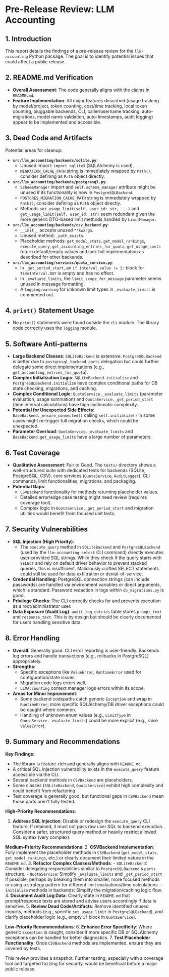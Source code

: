 # Pre-Release Review: LLM Accounting

## 1. Introduction
This report details the findings of a pre-release review for the `llm-accounting` Python package. The goal is to identify potential issues that could affect a public release.

## 2. README.md Verification
- **Overall Assessment**: The code generally aligns with the claims in `README.md`.
- **Feature Implementation**: All major features described (usage tracking by model/project, token counting, cost/time tracking, local token counting, pluggable backends, CLI, caller/username tracking, auto-migrations, model name validation, auto-timestamps, audit logging) appear to be implemented and accessible.

## 3. Dead Code and Artifacts
Potential areas for cleanup:
- **`src/llm_accounting/backends/sqlite.py`**:
    - Unused import: `import sqlite3` (SQLAlchemy is used).
    - `MIGRATION_CACHE_PATH` string is immediately wrapped by `Path()`; consider defining as `Path` object directly.
- **`src/llm_accounting/backends/postgresql.py`**:
    - `SchemaManager` import and `self.schema_manager` attribute might be unused if its functionality is now in `PostgreSQLBackend`.
    - `POSTGRES_MIGRATION_CACHE_PATH` string is immediately wrapped by `Path()`; consider defining as `Path` object directly.
    - Methods `set_usage_limit(self, user_id: str, ...)` and `get_usage_limit(self, user_id: str)` seem redundant given the more generic DTO-based limit methods handled by `LimitManager`.
- **`src/llm_accounting/backends/csv_backend.py`**:
    - `__init__` accepts unused `**kwargs`.
    - Unused method: `_path_exists`.
    - Placeholder methods: `get_model_stats`, `get_model_rankings`, `execute_query`, `get_accounting_entries_for_quota`, `get_usage_costs` return default/empty values and lack full implementation as described for other backends.
- **`src/llm_accounting/services/quota_service.py`**:
    - In `_get_period_start`, an `if interval_value != 1:` block for `TimeInterval.DAY` is empty and has no effect.
    - In `_evaluate_limits`, the `limit_scope_for_message` parameter seems unused in message formatting.
    - A `logging.warning` for unknown limit types in `_evaluate_limits` is commented out.

## 4. `print()` Statement Usage
- No `print()` statements were found outside the `cli` module. The library code correctly uses the `logging` module.

## 5. Software Anti-patterns
- **Large Backend Classes**: `SQLiteBackend` is extensive. `PostgreSQLBackend` is better due to `postgresql_backend_parts` delegation but could further delegate some direct implementations (e.g., `get_accounting_entries_for_quota`).
- **Complex Initialization Logic**: `SQLiteBackend.initialize` and `PostgreSQLBackend.initialize` have complex conditional paths for DB state checking, migrations, and caching.
- **Complex Conditional Logic**: `QuotaService._evaluate_limits` (parameter evaluation, usage summation) and `QuotaService._get_period_start` (time interval calculations) have high cyclomatic complexity.
- **Potential for Unexpected Side Effects**: `BaseBackend._ensure_connected()` calling `self.initialize()` in some cases might re-trigger full migration checks, which could be unexpected.
- **Parameter Overload**: `QuotaService._evaluate_limits` and `BaseBackend.get_usage_limits` have a large number of parameters.

## 6. Test Coverage
- **Qualitative Assessment**: Fair to Good. The `tests/` directory shows a well-structured suite with dedicated tests for backends (SQLite, PostgreSQL, CSV), core services (`QuotaService`, `AuditLogger`), CLI commands, limit functionalities, migrations, and packaging.
- **Potential Gaps**:
    - `CSVBackend` functionality for methods returning placeholder values.
    - Detailed error/edge case testing might need review (requires coverage tool).
    - Complex logic in `QuotaService._get_period_start` and migration utilities would benefit from focused unit tests.

## 7. Security Vulnerabilities
- **SQL Injection (High Priority)**:
    - The `execute_query` method in `SQLiteBackend` and `PostgreSQLBackend` (used by the `llm-accounting select` CLI command) directly executes user-provided SQL strings. While they check if the query starts with `SELECT` and rely on default driver behavior to prevent stacked queries, this is insufficient. Maliciously crafted SELECT statements could still be used for data exfiltration or denial-of-service.
- **Credential Handling**: PostgreSQL connection strings (can include passwords) are handled via environment variables or direct arguments, which is standard. Password redaction in logs within `db_migrations.py` is good.
- **Privilege Checks**: The CLI correctly checks for and prevents execution as a root/administrator user.
- **Data Exposure (Audit Log)**: `audit_log_entries` table stores `prompt_text` and `response_text`. This is by design but should be clearly documented for users handling sensitive data.

## 8. Error Handling
- **Overall**: Generally good. CLI error reporting is user-friendly. Backends log errors and handle transactions (e.g., rollbacks in PostgreSQL) appropriately.
- **Strengths**:
    - Specific exceptions like `ValueError`, `RuntimeError` used for configuration/state issues.
    - Migration code logs errors well.
    - `LLMAccounting` context manager logs errors within its scope.
- **Areas for Minor Improvement**:
    - Some backend codepaths catch generic `Exception` and wrap in `RuntimeError`; more specific SQLAlchemy/DB driver exceptions could be caught where common.
    - Handling of unknown enum values (e.g., `LimitType` in `QuotaService._evaluate_limits`) could be more explicit (e.g., raise `ValueError`).

## 9. Summary and Recommendations
**Key Findings**:
- The library is feature-rich and generally aligns with `README.md`.
- A critical SQL injection vulnerability exists in the `execute_query` feature accessible via the CLI.
- Several backend methods in `CSVBackend` are placeholders.
- Some classes (`SQLiteBackend`, `QuotaService`) exhibit high complexity and could benefit from refactoring.
- Test coverage is generally good, but functional gaps in `CSVBackend` mean those parts aren't fully tested.

**High-Priority Recommendations**:
1.  **Address SQL Injection**: Disable or redesign the `execute_query` CLI feature. If retained, it must not pass raw user SQL to backend execution. Consider a safer, structured query method or heavily restrict allowed SQL syntax (very complex).

**Medium-Priority Recommendations**:
2.  **CSVBackend Implementation**: Fully implement the placeholder methods in `CSVBackend` (`get_model_stats`, `get_model_rankings`, etc.) or clearly document their limited nature in the `README.md`.
3.  **Refactor Complex Classes/Methods**:
    - `SQLiteBackend`: Consider delegating responsibilities similar to `PostgreSQLBackend`'s `parts` structure.
    - `QuotaService`: Simplify `_evaluate_limits` and `_get_period_start` if possible, perhaps by breaking them into smaller, more focused methods or using a strategy pattern for different limit evaluations/time calculations.
    - `initialize` methods in backends: Simplify the migration/caching logic flow.
4.  **Document Audit Log Data**: Clearly state in `README.md` that prompt/response texts are stored and advise users accordingly if data is sensitive.
5.  **Review Dead Code/Artifacts**: Remove identified unused imports, methods (e.g., specific `set_usage_limit` in `PostgreSQLBackend`), and clarify placeholder logic (e.g., empty `if` block in `QuotaService`).

**Low-Priority Recommendations**:
6.  **Enhance Error Specificity**: Where generic `Exception` is caught, consider if more specific DB or SQLAlchemy exceptions can be handled for better diagnostics.
7.  **Test Placeholder Functionality**: Once `CSVBackend` methods are implemented, ensure they are covered by tests.

This review provides a snapshot. Further testing, especially with a coverage tool and targeted fuzzing for security, would be beneficial before a major public release.